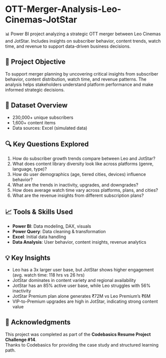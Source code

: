 # OTT-Merger-Analysis-Leo-Cinemas-JotStar
📊 Power BI project analyzing a strategic OTT merger between Leo Cinemas and JotStar. Includes insights on subscriber behavior, content trends, watch time, and revenue to support data-driven business decisions.

## 🧠 Project Objective

To support merger planning by uncovering critical insights from subscriber behavior, content distribution, watch time, and revenue patterns. The analysis helps stakeholders understand platform performance and make informed strategic decisions.

## 📁 Dataset Overview

- 230,000+ unique subscribers
- 1,600+ content items
- Data sources: Excel (simulated data)

## 🔍 Key Questions Explored

1. How do subscriber growth trends compare between Leo and JotStar?
2. What does content library diversity look like across platforms (genre, language, type)?
3. How do user demographics (age, tiered cities, devices) influence behavior?
4. What are the trends in inactivity, upgrades, and downgrades?
5. How does average watch time vary across platforms, plans, and cities?
6. What are the revenue insights from different subscription plans?

## 📈 Tools & Skills Used

- **Power BI**: Data modeling, DAX, visuals
- **Power Query**: Data cleaning & transformation
- **Excel**: Initial data handling
- **Data Analysis**: User behavior, content insights, revenue analytics

## 💡 Key Insights

- Leo has a 3x larger user base, but JotStar shows higher engagement (avg. watch time: 118 hrs vs 26 hrs)
- JotStar dominates in content variety and regional availability
- JotStar has an 85% active user base, while Leo struggles with 56% inactivity
- JotStar Premium plan alone generates ₹72M vs Leo Premium’s ₹6M
- VIP-to-Premium upgrades are high in JotStar, indicating strong content value


## 🙌 Acknowledgments

This project was completed as part of the **Codebasics Resume Project Challenge #14**.  
Thanks to Codebasics for providing the case study and structured learning path.


